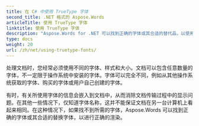 ```yaml
---
title: 在 C# 中使用 TrueType 字体
second_title: .NET 格式的 Aspose.Words
articleTitle: 使用 TrueType 字体
linktitle: 使用 TrueType 字体
description: "Aspose.Words for .NET 可以找到正确的字体或其合适的替代品，以使用 C# 正确呈现文档。这可以确保当没有足够的字体信息时，显示的文档与原始文档之间的差异最小。"
type: docs
weight: 20
url: /zh/net/using-truetype-fonts/
---
```


处理文档时，您经常必须使用不同的字体、样式和大小。文档可以包含任意数量的字体，不一定限于操作系统中安装的字体。字体可以完全不同，例如从其他操作系统获取的字体、购买的字体或用户自己创建的字体。

有时，有关所使用字体的信息会嵌入到文档中，从而消除文档传输过程中的显示问题。在其他一些情况下，仅知道字体名称，这并不能保证文档在另一台计算机上看起来相同。在这种情况下，如果找不到所需的字体，Aspose.Words 可以找到正确的字体或其合适的替换字体，以进行正确的渲染。
